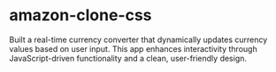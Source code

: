 # amazon-clone-css
Built a real-time currency converter that dynamically updates currency values based on user input. This app enhances interactivity through JavaScript-driven functionality and a clean, user-friendly design.
